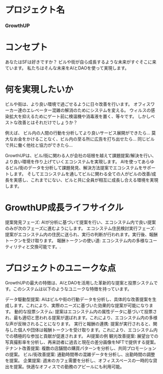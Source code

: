 # プロジェクト名
### GrowthUP

# コンセプト
あなたはSFは好きですか？ 
ビルや街が自ら成長するような未来がすぐそこに来ています。
私たちはそんな未来をAIとDAOを使って実現します。

# 何を実現したいか
ビルや街は、より良い環境で過ごせるように日々改善を行います。
オフィスワーカー達のエレベーター混雑の解消のためにシステムを変える。
ウィルスの感染拡大を抑えるためにゲート前に検温機や消毒液を置く、等々です。
しかしベストな改善とはそれだけでしょうか？

例えば、
ビル内の人間の行動を分析してより良いサービス展開ができたら...
莫大なお金をかけることなく、ビル内の至る所に広告を打ち出せたら...
同じビルで共に働く他社と協力ができたら...

GrowthUPは、ビル/街に関わる人が会社の垣根を越えて課題提案/解決を行い、より良い環境を作り上げていくエコシステムを実現します。
AIを使ってあらゆるビル/街のデータを分析して課題発見、解決方法提案でエコシステムをサポートします。
そしてエコシステムを通してビルに関わる全ての人がビルの改善/成長を実感し、これまでにない、ビルと共に全員が相互に成長し合える環境を実現します。

# GrowthUP成長ライフサイクル
提案発見フェーズ: AIが分析に基づいて提案を行い、エコシステム内で良い提案のみが次のフェーズに進むようにします。
エコシステム住民検討実行フェーズ: 提案がエコシステム内の住民に送られ、実行の判断が行われます。実行後、報酬トークンを受け取ります。
報酬トークンの使い道: エコシステム内の多様なユーティリティと交換可能です。.

# プロジェクトのユニークな点
GrowthUPの最大の特徴は、AIとDAOを活用した革新的な提案と投票システムです。このシステムは以下のようなユニークな特徴を持っています。

データ駆動型提案: AIはビルや街の行動データを分析し、具体的な改善提案を生成します。これにより、実際のニーズに基づいた効果的な提案が可能になります。
動的な投票システム: 提案はエコシステム内の属性データに基づいて投票され、最も適切と思われる提案が選ばれます。これにより、エコシステム内の多様な声が反映されることになります。
実行と報酬の連携: 提案が実行されると、関与した個人や団体は報酬トークンを受け取ります。これにより、エコシステム内での積極的な参加と貢献が促進されます。
AI提案の例
観光改善提案: 展望台での写真撮影率を分析し、再来訪者に過去と現在の差分画像をNFTで提供する提案。
テナント改善提案: 複数の店舗間の購買パターンを分析し、共同プロモーションの提案。
ビル/街改善提案: 通勤時間帯の混雑データを分析し、出勤時間の調整を提案。
企業提案: 週末のカフェ需要を分析し、オフィススペースの一時的な貸出を提案。快適なオフィスでの勤務のアピールにも利用可能。


